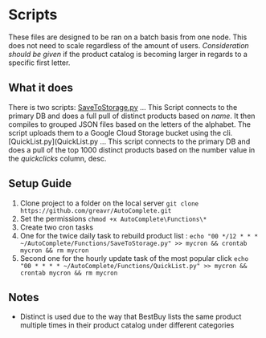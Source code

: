 # Scripts

These files are designed to be ran on a batch basis from one node. This does not need to scale regardless of the amount of users.
*Consideration should be given* if the product catalog is becoming larger in regards to a specific first letter.

## What it does
There is two scripts:
[SaveToStorage.py](SaveToStorage.py)
... This Script connects to the primary DB and does a full pull of distinct products based on *name*. It then compiles to grouped JSON files based on the letters of the alphabet. The script uploads them to a Google Cloud Storage bucket using the cli.
[QuickList.py](QuickList.py
... This script connects to the primary DB and does a pull of the top 1000 distinct products based on the number value in the *quickclicks* column, desc.

## Setup Guide
1. Clone project to a folder on the local server `git clone https://github.com/greavr/AutoComplete.git`
2. Set the permissions `chmod +x AutoComplete\Functions\*`
3. Create two cron tasks
  1. One for the twice daily task to rebuild product list : `echo "00 */12 * * * ~/AutoComplete/Functions/SaveToStorage.py" >> mycron && crontab mycron && rm mycron`
  2. Second one for the hourly update task of the most popular click `echo "00 * * * * ~/AutoComplete/Functions/QuickList.py" >> mycron && crontab mycron && rm mycron`

## Notes
* Distinct is used due to the way that BestBuy lists the same product multiple times in their product catalog under different categories